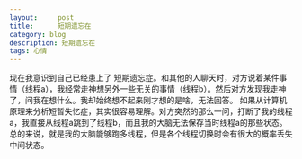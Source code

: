 ```yaml
---
layout:     post
title:      短期遗忘在
category: blog
description: 短期遗忘在
tags: 心情
---
```


现在我意识到自己已经患上了 短期遗忘症。和其他的人聊天时，对方说着某件事情（线程a），我经常走神想另外一些无关的事情（线程b）。然后对方发现我走神了，问我在想什么。我却始终想不起来刚才想的是啥，无法回答。
如果从计算机原理来分析短暂失忆症，其实很容易理解。对方突然的那么一问，打断了我的线程a，我直接从线程a跳到了线程b，而且我的大脑无法保存当时线程a的那些状态。总的来说，就是我的大脑能够跑多线程，但是各个线程切换时会有很大的概率丢失中间状态。